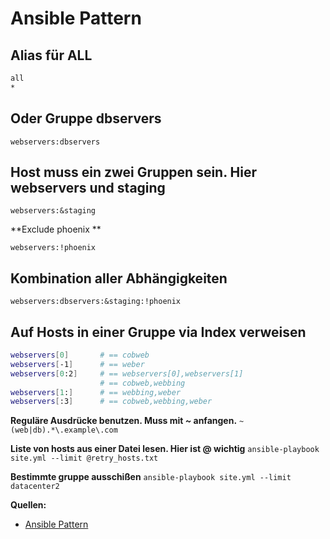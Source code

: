 # Ansible Pattern

## Alias für ALL

```sh
all
*
```

## Oder Gruppe dbservers

`webservers:dbservers`

## Host muss ein zwei Gruppen sein. Hier webservers und staging

`webservers:&staging`

**Exclude phoenix **

`webservers:!phoenix`

## Kombination aller Abhängigkeiten

`webservers:dbservers:&staging:!phoenix`

## Auf Hosts in einer Gruppe via Index verweisen

```sh
webservers[0]       # == cobweb
webservers[-1]      # == weber
webservers[0:2]     # == webservers[0],webservers[1]
                    # == cobweb,webbing
webservers[1:]      # == webbing,weber
webservers[:3]      # == cobweb,webbing,weber
```

**Reguläre Ausdrücke benutzen. Muss mit _~_ anfangen.**
`~(web|db).*\.example\.com`

**Liste von hosts aus einer Datei lesen. Hier ist @ wichtig**
`ansible-playbook site.yml --limit @retry_hosts.txt`

**Bestimmte gruppe ausschißen**
`ansible-playbook site.yml --limit datacenter2`

**Quellen:**

* [Ansible Pattern](https://docs.ansible.com/ansible/latest/user_guide/intro_patterns.html)

